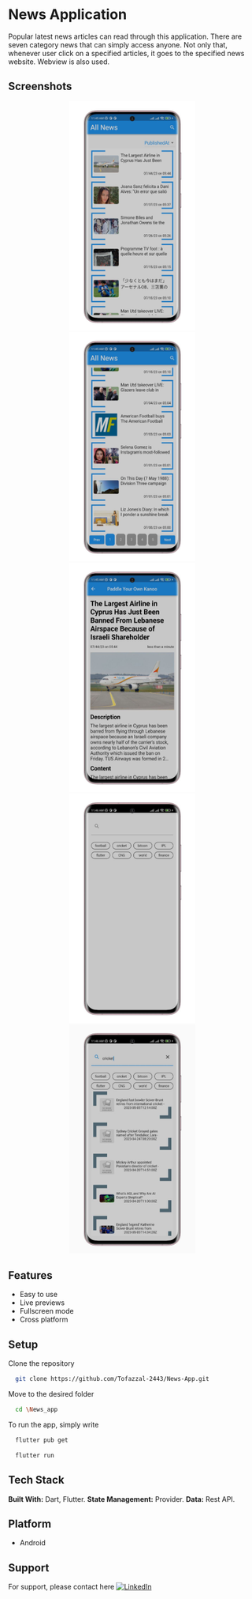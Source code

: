 
# News Application

Popular latest news articles can read through this application. There are seven category news that can simply access anyone. Not only that, whenever user click on a specified articles, it goes to the specified news website. Webview is also used.


## Screenshots

<p align="center">
  <img src="screenshots/all_news.jpg" width="256" hspace="4">
  <img src="screenshots/all_news1.jpg" width="256" hspace="4">
  <img src="screenshots/details.jpg" width="256" hspace="4">
  <img src="screenshots/search.jpg" width="256" hspace="4">
  <img src="screenshots/search_details.jpg" width="256" hspace="4">
</p>


## Features

- Easy to use
- Live previews
- Fullscreen mode
- Cross platform


## Setup

Clone the repository

```bash
  git clone https://github.com/Tofazzal-2443/News-App.git
```
Move to the desired folder

```bash
  cd \News_app
```
To run the app, simply write

```bash
  flutter pub get
```
```bash
  flutter run
```
## Tech Stack

**Built With:** Dart, Flutter.
**State Management:** Provider.
**Data:** Rest API.


## Platform

- Android


## Support

For support, please contact here [![LinkedIn](https://img.shields.io/badge/LinkedIn-%230077B5.svg?logo=linkedin&logoColor=white)](https://www.linkedin.com/in/tofazzal15/)
